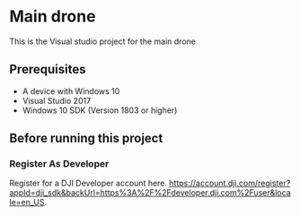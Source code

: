 # Main drone
This is the Visual studio project for the main drone

## Prerequisites

* A device with Windows 10
* Visual Studio 2017
* Windows 10 SDK (Version 1803 or higher)

## Before running this project

### Register As Developer

Register for a DJI Developer account here.
https://account.dji.com/register?appId=dji_sdk&backUrl=https%3A%2F%2Fdeveloper.dji.com%2Fuser&locale=en_US.